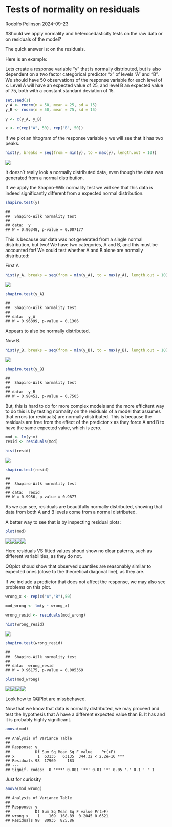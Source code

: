 Tests of normality on residuals
================
Rodolfo Pelinson
2024-09-23

\#Should we apply normality and heterocedasticity tests on the raw data
or on residuals of the model?

The quick answer is: on the residuals.

Here is an example:

Lets create a response variable “y” that is normally distributed, but is
also dependent on a two factor categorical predictor “x” of levels “A”
and “B”. We should have 50 observations of the response variable for
each level of x. Level A will have an expected value of 25, and level B
an expected value of 75, both with a constant standard deviation of 15.

``` r
set.seed(1)
y_A <- rnorm(n = 50, mean = 25, sd = 15)
y_B <- rnorm(n = 50, mean = 75, sd = 15)

y <- c(y_A, y_B)

x <- c(rep("A", 50), rep("B", 50))
```

If we plot an hitogram of the response variable y we will see that it
has two peaks.

``` r
hist(y, breaks = seq(from = min(y), to = max(y), length.out = 10))
```

![](Test_normality_residuals_files/figure-gfm/unnamed-chunk-1-1.png)<!-- -->

It doesn\`t really look a normally distributed data, even though the
data was generated from a normal distribution.

If we apply the Shapiro-Wilk normality test we will see that this data
is indeed significantly different from a expected normal distribution.

``` r
shapiro.test(y)
```

    ## 
    ##  Shapiro-Wilk normality test
    ## 
    ## data:  y
    ## W = 0.96348, p-value = 0.007177

This is because our data was not generated from a single normal
distribution, but two! We have two categories, A and B, and this must be
accounted for! We could test whether A and B alone are normally
distributed:

First A

``` r
hist(y_A, breaks = seq(from = min(y_A), to = max(y_A), length.out = 10))
```

![](Test_normality_residuals_files/figure-gfm/unnamed-chunk-3-1.png)<!-- -->

``` r
shapiro.test(y_A)
```

    ## 
    ##  Shapiro-Wilk normality test
    ## 
    ## data:  y_A
    ## W = 0.96399, p-value = 0.1306

Appears to also be normally distributed.

Now B.

``` r
hist(y_B, breaks = seq(from = min(y_B), to = max(y_B), length.out = 10))
```

![](Test_normality_residuals_files/figure-gfm/unnamed-chunk-4-1.png)<!-- -->

``` r
shapiro.test(y_B)
```

    ## 
    ##  Shapiro-Wilk normality test
    ## 
    ## data:  y_B
    ## W = 0.98451, p-value = 0.7505

But, this is hard to do for more complex models and the more efficitent
way to do this is by testing normality on the residuals of a model that
assumes that errors (or residuals) are normally distributed. This is
because the residuals are free from the effect of the predictor x as
they force A and B to have the same expected value, which is zero.

``` r
mod <- lm(y~x)
resid <- residuals(mod)

hist(resid)
```

![](Test_normality_residuals_files/figure-gfm/unnamed-chunk-5-1.png)<!-- -->

``` r
shapiro.test(resid)
```

    ## 
    ##  Shapiro-Wilk normality test
    ## 
    ## data:  resid
    ## W = 0.9956, p-value = 0.9877

As we can see, residuals are beautifully normally distributed, showing
that data from both A and B levels come from a normal distributed.

A better way to see that is by inspecting residual plots:

``` r
plot(mod)
```

![](Test_normality_residuals_files/figure-gfm/unnamed-chunk-6-1.png)<!-- -->![](Test_normality_residuals_files/figure-gfm/unnamed-chunk-6-2.png)<!-- -->![](Test_normality_residuals_files/figure-gfm/unnamed-chunk-6-3.png)<!-- -->![](Test_normality_residuals_files/figure-gfm/unnamed-chunk-6-4.png)<!-- -->

Here residuals VS fitted values shoud show no clear paterns, such as
different variabilities, as they do not.

QQplot shoud show that observed quantiles are reasonably similar to
expected ones (close to the theoretical diagonal line), as they are.

If we include a predictor that does not affect the response, we may also
see problems on this plot.

``` r
wrong_x <- rep(c("A","B"),50)

mod_wrong <- lm(y ~ wrong_x)

wrong_resid <- residuals(mod_wrong)

hist(wrong_resid)
```

![](Test_normality_residuals_files/figure-gfm/unnamed-chunk-7-1.png)<!-- -->

``` r
shapiro.test(wrong_resid)
```

    ## 
    ##  Shapiro-Wilk normality test
    ## 
    ## data:  wrong_resid
    ## W = 0.96175, p-value = 0.005369

``` r
plot(mod_wrong)
```

![](Test_normality_residuals_files/figure-gfm/unnamed-chunk-7-2.png)<!-- -->![](Test_normality_residuals_files/figure-gfm/unnamed-chunk-7-3.png)<!-- -->![](Test_normality_residuals_files/figure-gfm/unnamed-chunk-7-4.png)<!-- -->![](Test_normality_residuals_files/figure-gfm/unnamed-chunk-7-5.png)<!-- -->

Look how to QQPlot are missbehaved.

Now that we know that data is normally distributed, we may proceed and
test the hypothesis that A have a different expected value than B. It
has and it is probably highly significant.

``` r
anova(mod)
```

    ## Analysis of Variance Table
    ## 
    ## Response: y
    ##           Df Sum Sq Mean Sq F value    Pr(>F)    
    ## x          1  63135   63135  344.32 < 2.2e-16 ***
    ## Residuals 98  17969     183                      
    ## ---
    ## Signif. codes:  0 '***' 0.001 '**' 0.01 '*' 0.05 '.' 0.1 ' ' 1

Just for curiosity

``` r
anova(mod_wrong)
```

    ## Analysis of Variance Table
    ## 
    ## Response: y
    ##           Df Sum Sq Mean Sq F value Pr(>F)
    ## wrong_x    1    169  168.89  0.2045 0.6521
    ## Residuals 98  80935  825.86
